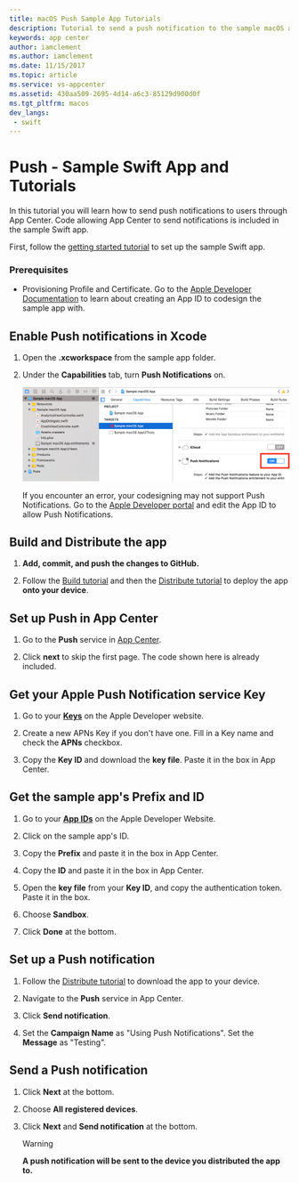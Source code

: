 ```yaml
---
title: macOS Push Sample App Tutorials
description: Tutorial to send a push notification to the sample macOS app.
keywords: app center
author: iamclement
ms.author: iamclement
ms.date: 11/15/2017
ms.topic: article
ms.service: vs-appcenter
ms.assetid: 430aa509-2695-4d14-a6c3-85129d900d0f
ms.tgt_pltfrm: macos
dev_langs:  
 - swift
---
```


# Push - Sample Swift App and Tutorials
In this tutorial you will learn how to send push notifications to users through App Center. Code allowing App Center to send notifications is included in the sample Swift app.

First, follow the [getting started tutorial](getting-started.md) to set up the sample Swift app.

### Prerequisites
- Provisioning Profile and Certificate. Go to the [Apple Developer Documentation](https://developer.apple.com/library/content/documentation/IDEs/Conceptual/AppDistributionGuide/MaintainingProfiles/MaintainingProfiles.html) to learn about creating an App ID to codesign the sample app with.


## Enable Push notifications in Xcode
1. Open the **.xcworkspace** from the sample app folder.

2. Under the **Capabilities** tab, turn **Push Notifications** on.  

   ![Enable Push in Xcode](images/Enable_push_macOS.png)

   If you encounter an error, your codesigning may not support Push Notifications. Go to the [Apple Developer portal](https://developer.apple.com/account/mac/identifier/bundle/) and edit the App ID to allow Push Notifications.

## Build and Distribute the app
1. **Add, commit, and push the changes to GitHub.**

2. Follow the [Build tutorial](build.md) and then the [Distribute tutorial](distribute.md) to deploy the app **onto your device**.

## Set up Push in App Center
1. Go to the **Push** service in [App Center](https://appcenter.ms/apps).

2. Click **next** to skip the first page. The code shown here is already included.

## Get your Apple Push Notification service Key
1. Go to your **[Keys](https://developer.apple.com/account/mac/authkey/)** on the Apple Developer website.

2. Create a new APNs Key if you don't have one. Fill in a Key name and check the **APNs** checkbox.

3. Copy the **Key ID** and download the **key file**. Paste it in the box in App Center.

## Get the sample app's Prefix and ID
1. Go to your **[App IDs](https://developer.apple.com/account/mac/identifier/bundle)** on the Apple Developer Website.

2. Click on the sample app's ID.

3. Copy the **Prefix** and paste it in the box in App Center.

4. Copy the **ID** and paste it in the box in App Center.

5. Open the **key file** from your **Key ID**, and copy the authentication token. Paste it in the box.

6. Choose **Sandbox**.

7. Click **Done** at the bottom.

## Set up a Push notification
1. Follow the [Distribute tutorial](distribute.md) to download the app to your device.

2. Navigate to the **Push** service in App Center.

3. Click **Send notification**.

4. Set the **Campaign Name** as "Using Push Notifications". Set the **Message** as "Testing".  


## Send a Push notification
1. Click **Next** at the bottom.

2. Choose **All registered devices**.

3. Click **Next** and **Send notification** at the bottom.

   > [!WARNING]
   > **A push notification will be sent to the device you distributed the app to.**
